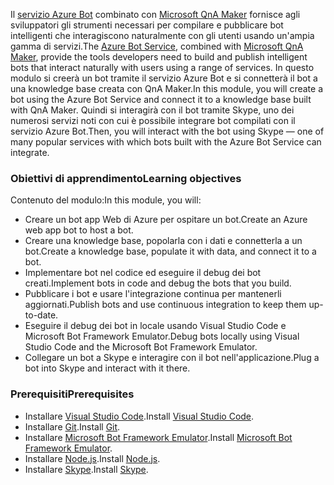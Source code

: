 <span data-ttu-id="21b62-101">Il [servizio Azure Bot](https://azure.microsoft.com/en*us/services/bot*service/) combinato con [Microsoft QnA Maker](https://www.qnamaker.ai/) fornisce agli sviluppatori gli strumenti necessari per compilare e pubblicare bot intelligenti che interagiscono naturalmente con gli utenti usando un'ampia gamma di servizi.</span><span class="sxs-lookup"><span data-stu-id="21b62-101">The [Azure Bot Service](https://azure.microsoft.com/en*us/services/bot*service/), combined with [Microsoft QnA Maker](https://www.qnamaker.ai/), provide the tools developers need to build and publish intelligent bots that interact naturally with users using a range of services.</span></span> <span data-ttu-id="21b62-102">In questo modulo si creerà un bot tramite il servizio Azure Bot e si connetterà il bot a una knowledge base creata con QnA Maker.</span><span class="sxs-lookup"><span data-stu-id="21b62-102">In this module, you will create a bot using the Azure Bot Service and connect it to a knowledge base built with QnA Maker.</span></span> <span data-ttu-id="21b62-103">Quindi si interagirà con il bot tramite Skype, uno dei numerosi servizi noti con cui è possibile integrare bot compilati con il servizio Azure Bot.</span><span class="sxs-lookup"><span data-stu-id="21b62-103">Then, you will interact with the bot using Skype — one of many popular services with which bots built with the Azure Bot Service can integrate.</span></span>

### <a name="learning-objectives"></a><span data-ttu-id="21b62-104">Obiettivi di apprendimento</span><span class="sxs-lookup"><span data-stu-id="21b62-104">Learning objectives</span></span>

<span data-ttu-id="21b62-105">Contenuto del modulo:</span><span class="sxs-lookup"><span data-stu-id="21b62-105">In this module, you will:</span></span>

- <span data-ttu-id="21b62-106">Creare un bot app Web di Azure per ospitare un bot.</span><span class="sxs-lookup"><span data-stu-id="21b62-106">Create an Azure web app bot to host a bot.</span></span>
- <span data-ttu-id="21b62-107">Creare una knowledge base, popolarla con i dati e connetterla a un bot.</span><span class="sxs-lookup"><span data-stu-id="21b62-107">Create a knowledge base, populate it with data, and connect it to a bot.</span></span>
- <span data-ttu-id="21b62-108">Implementare bot nel codice ed eseguire il debug dei bot creati.</span><span class="sxs-lookup"><span data-stu-id="21b62-108">Implement bots in code and debug the bots that you build.</span></span>
- <span data-ttu-id="21b62-109">Pubblicare i bot e usare l'integrazione continua per mantenerli aggiornati.</span><span class="sxs-lookup"><span data-stu-id="21b62-109">Publish bots and use continuous integration to keep them up-to-date.</span></span>
- <span data-ttu-id="21b62-110">Eseguire il debug dei bot in locale usando Visual Studio Code e Microsoft Bot Framework Emulator.</span><span class="sxs-lookup"><span data-stu-id="21b62-110">Debug bots locally using Visual Studio Code and the Microsoft Bot Framework Emulator.</span></span>
- <span data-ttu-id="21b62-111">Collegare un bot a Skype e interagire con il bot nell'applicazione.</span><span class="sxs-lookup"><span data-stu-id="21b62-111">Plug a bot into Skype and interact with it there.</span></span>

### <a name="prerequisites"></a><span data-ttu-id="21b62-112">Prerequisiti</span><span class="sxs-lookup"><span data-stu-id="21b62-112">Prerequisites</span></span>

- <span data-ttu-id="21b62-113">Installare [Visual Studio Code](http://code.visualstudio.com).</span><span class="sxs-lookup"><span data-stu-id="21b62-113">Install [Visual Studio Code](http://code.visualstudio.com).</span></span>
- <span data-ttu-id="21b62-114">Installare [Git](https://git-scm.com).</span><span class="sxs-lookup"><span data-stu-id="21b62-114">Install [Git](https://git-scm.com).</span></span>
- <span data-ttu-id="21b62-115">Installare [Microsoft Bot Framework Emulator](https://emulator.botframework.com/).</span><span class="sxs-lookup"><span data-stu-id="21b62-115">Install [Microsoft Bot Framework Emulator](https://emulator.botframework.com/).</span></span>
- <span data-ttu-id="21b62-116">Installare [Node.js](https://nodejs.org).</span><span class="sxs-lookup"><span data-stu-id="21b62-116">Install [Node.js](https://nodejs.org).</span></span>
- <span data-ttu-id="21b62-117">Installare [Skype](https://www.skype.com/en/download-skype/skype-for-computer/).</span><span class="sxs-lookup"><span data-stu-id="21b62-117">Install [Skype](https://www.skype.com/en/download-skype/skype-for-computer/).</span></span>